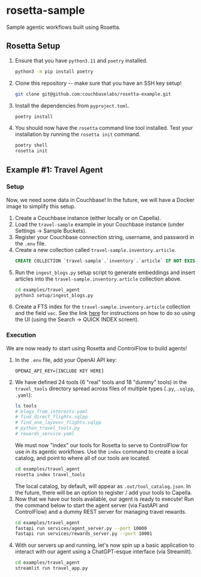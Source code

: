 # rosetta-sample

Sample agentic workflows built using Rosetta.

## Rosetta Setup

1. Ensure that you have `python3.11` and `poetry` installed.
   ```bash
   python3 -m pip install poetry
   ```
2. Clone this repository -- make sure that you have an SSH key setup!
   ```bash
   git clone git@github.com:couchbaselabs/rosetta-example.git
   ```
3. Install the dependencies from `pyproject.toml`.
   ```bash
   poetry install 
   ```
4. You should now have the `rosetta` command line tool installed.
   Test your installation by running the `rosetta init` command.
   ```bash
   poetry shell
   rosetta init
   ```

## Example #1: Travel Agent

### Setup

Now, we need some data in Couchbase!
In the future, we will have a Docker image to simplify this setup.

1. Create a Couchbase instance (either locally or on Capella).
2. Load the `travel-sample` example in your Couchbase instance (under Settings -> Sample Buckets).
3. Register your Couchbase connection string, username, and password in the `.env` file.
4. Create a new collection called `travel-sample.inventory.article`.
   ```sql
   CREATE COLLECTION `travel-sample`.`inventory`.`article` IF NOT EXISTS;
   ```
5. Run the `ingest_blogs.py` setup script to generate embeddings and insert articles into the
   `travel-sample.inventory.article` collection above.
   ```bash
   cd examples/travel_agent
   python3 setup/ingest_blogs.py
   ```   
6. Create a FTS index for the `travel-sample.inventory.article` collection and the field `vec`.
   See the link [here](https://docs.couchbase.com/cloud/vector-search/create-vector-search-index-ui.html) for
   instructions on how to do so using the UI (using the Search -> QUICK INDEX screen).

### Execution

We are now ready to start using Rosetta and ControlFlow to build agents!

1. In the `.env` file, add your OpenAI API key:
   ```
   OPENAI_API_KEY=[INCLUDE KEY HERE]
   ```
2. We have defined 24 tools (6 "real" tools and 18 "dummy" tools) in the `travel_tools` directory spread across files
   of multiple types (`.py`, `.sqlpp`, `.yaml`):
   ```bash
   ls tools
   # blogs_from_interests.yaml
   # find_direct_flights.sqlpp
   # find_one_layover_flights.sqlpp
   # python_travel_tools.py
   # rewards_service.yaml
   ```
   We must now "index" our tools for Rosetta to serve to ControlFlow for use in its agentic workflows.
   Use the `index` command to create a local catalog, and point to where all of our tools are located.
   ```bash
   cd examples/travel_agent
   rosetta index travel_tools
   ```
   The local catalog, by default, will appear as `.out/tool_catalog.json`.
   In the future, there will be an option to register / add your tools to Capella.
3. Now that we have our tools available, our agent is ready to execute!
   Run the command below to start the agent server (via FastAPI and ControlFlow) and a dummy REST server for managing
   travel rewards.
   ```bash
   cd examples/travel_agent
   fastapi run services/agent_server.py --port 10000
   fastapi run services/rewards_server.py --port 10001
   ```
4. With our servers up and running, let's now spin up a basic application to interact with our agent using a
   ChatGPT-esque interface (via Streamlit).
   ```bash
   cd examples/travel_agent
   streamlit run travel_app.py
   ```